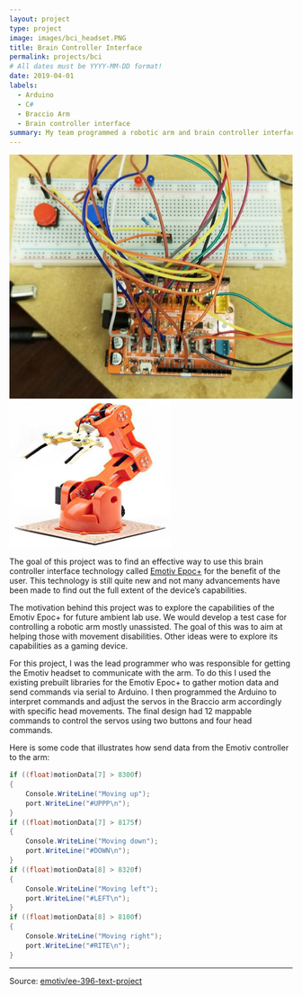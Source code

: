 ```yaml
---
layout: project
type: project
image: images/bci_headset.PNG
title: Brain Controller Interface
permalink: projects/bci
# All dates must be YYYY-MM-DD format!
date: 2019-04-01
labels:
  - Arduino
  - C#
  - Braccio Arm
  - Brain controller interface
summary: My team programmed a robotic arm and brain controller interface to interact with each other.
---
```


<div class="ui small rounded images">
  <img class="ui image" src="../images/bci_arduino.PNG">
  <img class="ui image" src="../images/bci_arm.PNG">
</div>

The goal of this project was to find an effective way to use this brain controller interface technology called [Emotiv Epoc+](https://www.emotiv.com/) for the benefit of the user. This technology is still quite new and not many advancements have been made to find out the full extent of the device’s capabilities.

The motivation behind this project was to explore the capabilities of the Emotiv Epoc+ for future ambient lab use. We would develop a test case for controlling a robotic arm mostly unassisted. The goal of this was to aim at helping those with movement disabilities. Other ideas were to explore its capabilities as a gaming device.

For this project, I was the lead programmer who was responsible for getting the Emotiv headset to communicate with the arm. To do this I used the existing prebuilt libraries for the Emotiv Epoc+ to gather motion data and send commands via serial to Arduino. I then programmed the Arduino to interpret commands and adjust the servos in the Braccio arm accordingly with specific head movements. The final design had 12 mappable commands to control the servos using two buttons and four head commands.

Here is some code that illustrates how send data from the Emotiv controller to the arm:

```C#
if ((float)motionData[7] > 8300f)
{
    Console.WriteLine("Moving up");
    port.WriteLine("#UPPP\n");
}
if ((float)motionData[7] > 8175f)
{
    Console.WriteLine("Moving down");
    port.WriteLine("#DOWN\n");
}
if ((float)motionData[8] > 8320f)
{
    Console.WriteLine("Moving left");
    port.WriteLine("#LEFT\n");
}
if ((float)motionData[8] > 8100f)
{
    Console.WriteLine("Moving right");
    port.WriteLine("#RITE\n");
}
```
<hr>

Source: <a href="https://github.com/japhet-ye/EE396"><i class="large github icon "></i>emotiv/ee-396-text-project</a>


